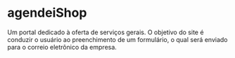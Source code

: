# agendeiShop
Um portal dedicado à oferta de serviços gerais. O objetivo do site é conduzir o usuário ao preenchimento de um formulário, o qual será enviado para o correio eletrônico da empresa.
